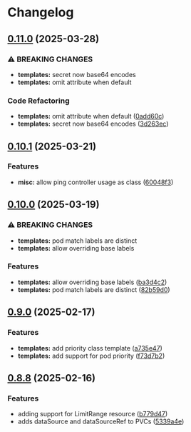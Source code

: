 # Changelog

## [0.11.0](https://github.com/jgnagy/metatron/compare/metatron/v0.10.1...metatron/v0.11.0) (2025-03-28)


### ⚠ BREAKING CHANGES

* **templates:** secret now base64 encodes
* **templates:** omit attribute when default

### Code Refactoring

* **templates:** omit attribute when default ([0add60c](https://github.com/jgnagy/metatron/commit/0add60c5ef9faca5e1c7be050415ef3a1f15227b))
* **templates:** secret now base64 encodes ([3d263ec](https://github.com/jgnagy/metatron/commit/3d263ec85b9d7e87b987c2fcf4c6fc9664eb84d6))

## [0.10.1](https://github.com/jgnagy/metatron/compare/metatron/v0.10.0...metatron/v0.10.1) (2025-03-21)


### Features

* **misc:** allow ping controller usage as class ([60048f3](https://github.com/jgnagy/metatron/commit/60048f3905959bf4193254e9e3f3800298cbc494))

## [0.10.0](https://github.com/jgnagy/metatron/compare/metatron/v0.9.0...metatron/v0.10.0) (2025-03-19)


### ⚠ BREAKING CHANGES

* **templates:** pod match labels are distinct
* **templates:** allow overriding base labels

### Features

* **templates:** allow overriding base labels ([ba3d4c2](https://github.com/jgnagy/metatron/commit/ba3d4c2813518a5b9bb845700656b2ce67321369))
* **templates:** pod match labels are distinct ([82b59d0](https://github.com/jgnagy/metatron/commit/82b59d0d93cbf1c4423895f20351e2b73d6057e0))

## [0.9.0](https://github.com/jgnagy/metatron/compare/metatron-v0.8.8...metatron/v0.9.0) (2025-02-17)


### Features

* **templates:** add priority class template ([a735e47](https://github.com/jgnagy/metatron/commit/a735e470d0a2f5c7c471ec95a7559cbbe8349268))
* **templates:** add support for pod priority ([f73d7b2](https://github.com/jgnagy/metatron/commit/f73d7b293c26eb0b5e2f65212c87a32b701b2151))

## [0.8.8](https://github.com/jgnagy/metatron/compare/v0.8.2...v0.8.8) (2025-02-16)


### Features

* adding support for LimitRange resource ([b779d47](https://github.com/jgnagy/metatron/commit/b779d4764ccf5b0e687ff328e69808ae12ff3c30))
* adds dataSource and dataSourceRef to PVCs ([5339a4e](https://github.com/jgnagy/metatron/commit/5339a4ea732695530814e281f6d0ae2de3e7889d))
